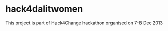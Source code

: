 hack4dalitwomen
===============

This project is part of Hack4Change hackathon organised on 7-8 Dec 2013

